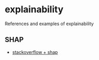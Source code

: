 # explainability

References and examples of explainability

## SHAP

* [stackoverflow + shap](https://stackoverflow.blog/2019/05/06/predicting-stack-overflow-tags-with-googles-cloud-ai/)
